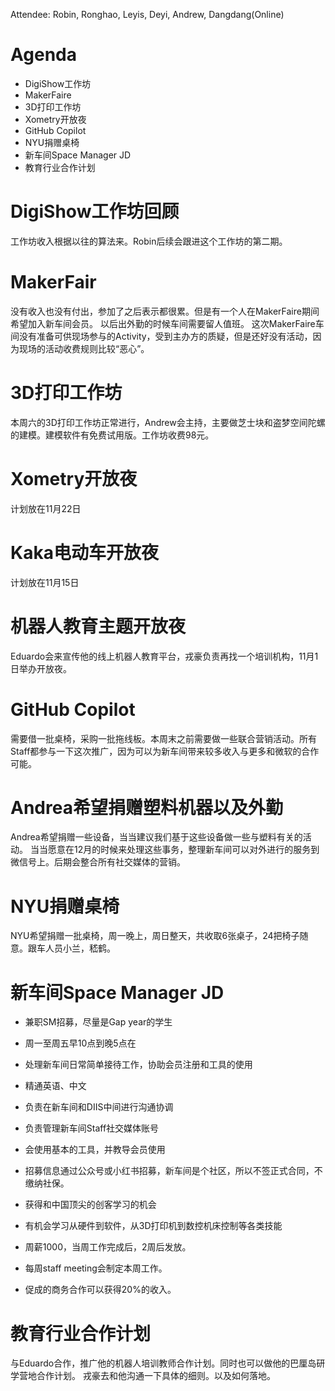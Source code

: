 Attendee: Robin, Ronghao, Leyis, Deyi, Andrew, Dangdang(Online)

# Agenda
- DigiShow工作坊
- MakerFaire
- 3D打印工作坊
- Xometry开放夜
- GitHub Copilot
- NYU捐赠桌椅
- 新车间Space Manager JD
- 教育行业合作计划

# DigiShow工作坊回顾
工作坊收入根据以往的算法来。Robin后续会跟进这个工作坊的第二期。

# MakerFair
没有收入也没有付出，参加了之后表示都很累。但是有一个人在MakerFaire期间希望加入新车间会员。
以后出外勤的时候车间需要留人值班。
这次MakerFaire车间没有准备可供现场参与的Activity，受到主办方的质疑，但是还好没有活动，因为现场的活动收费规则比较“恶心”。

# 3D打印工作坊
本周六的3D打印工作坊正常进行，Andrew会主持，主要做芝士块和盗梦空间陀螺的建模。建模软件有免费试用版。工作坊收费98元。

# Xometry开放夜
计划放在11月22日

# Kaka电动车开放夜
计划放在11月15日

# 机器人教育主题开放夜
Eduardo会来宣传他的线上机器人教育平台，戎豪负责再找一个培训机构，11月1日举办开放夜。

# GitHub Copilot
需要借一批桌椅，采购一批拖线板。本周末之前需要做一些联合营销活动。所有Staff都参与一下这次推广，因为可以为新车间带来较多收入与更多和微软的合作可能。

# Andrea希望捐赠塑料机器以及外勤
Andrea希望捐赠一些设备，当当建议我们基于这些设备做一些与塑料有关的活动。
当当愿意在12月的时候来处理这些事务，整理新车间可以对外进行的服务到微信号上。后期会整合所有社交媒体的营销。

# NYU捐赠桌椅
NYU希望捐赠一批桌椅，周一晚上，周日整天，共收取6张桌子，24把椅子随意。跟车人员小兰，嵇鹤。

# 新车间Space Manager JD
- 兼职SM招募，尽量是Gap year的学生
- 周一至周五早10点到晚5点在
- 处理新车间日常简单接待工作，协助会员注册和工具的使用
- 精通英语、中文
- 负责在新车间和DIIS中间进行沟通协调
- 负责管理新车间Staff社交媒体账号
- 会使用基本的工具，并教导会员使用
- 招募信息通过公众号或小红书招募，新车间是个社区，所以不签正式合同，不缴纳社保。

- 获得和中国顶尖的创客学习的机会
- 有机会学习从硬件到软件，从3D打印机到数控机床控制等各类技能
- 周薪1000，当周工作完成后，2周后发放。
- 每周staff meeting会制定本周工作。
- 促成的商务合作可以获得20%的收入。

# 教育行业合作计划
与Eduardo合作，推广他的机器人培训教师合作计划。同时也可以做他的巴厘岛研学营地合作计划。
戎豪去和他沟通一下具体的细则。以及如何落地。


